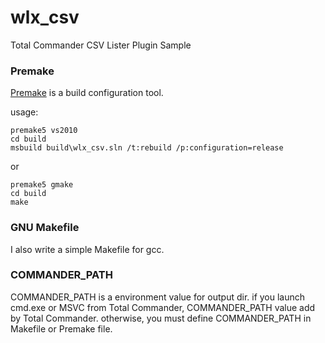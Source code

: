 # wlx_csv
Total Commander CSV Lister Plugin Sample

### Premake

[Premake](https://github.com/premake/premake-core) is a build configuration tool.

usage:
```
premake5 vs2010
cd build
msbuild build\wlx_csv.sln /t:rebuild /p:configuration=release
```
or
```
premake5 gmake
cd build
make
```

### GNU Makefile
I also write a simple Makefile for gcc.

### COMMANDER_PATH
COMMANDER_PATH is a environment value for output dir.
if you launch cmd.exe or MSVC from Total Commander, COMMANDER_PATH value add by Total Commander.
otherwise, you must define COMMANDER_PATH in Makefile or Premake file.

